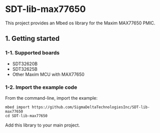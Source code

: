 # SDT-lib-max77650

This project provides an Mbed os library for the Maxim MAX77650 PMIC.

## 1. Getting started

### 1-1. Supported boards
- SDT32620B
- SDT32625B
- Other Maxim MCU with MAX77650

### 1-2. Import the example code
From the command-line, import the example:
```
mbed import https://github.com/SigmaDeltaTechnologiesInc/SDT-lib-max77650
cd SDT-lib-max77650
```

Add this library to your main project.
